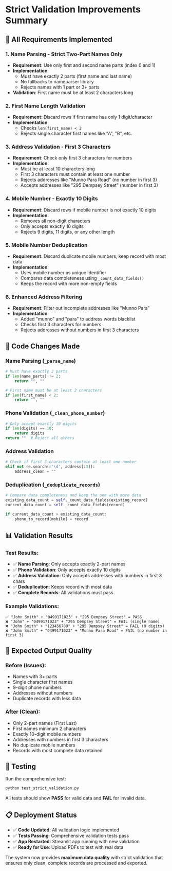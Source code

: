 # Strict Validation Improvements Summary

## 🎯 **All Requirements Implemented**

### 1. **Name Parsing - Strict Two-Part Names Only**
- **Requirement**: Use only first and second name parts (index 0 and 1)
- **Implementation**: 
  - Must have exactly 2 parts (first name and last name)
  - No fallbacks to nameparser library
  - Rejects names with 1 part or 3+ parts
- **Validation**: First name must be at least 2 characters long

### 2. **First Name Length Validation**
- **Requirement**: Discard rows if first name has only 1 digit/character
- **Implementation**: 
  - Checks `len(first_name) < 2`
  - Rejects single character first names like "A", "B", etc.

### 3. **Address Validation - First 3 Characters**
- **Requirement**: Check only first 3 characters for numbers
- **Implementation**:
  - Must be at least 10 characters long
  - First 3 characters must contain at least one number
  - Rejects addresses like "Munno Para Road" (no number in first 3)
  - Accepts addresses like "295 Dempsey Street" (number in first 3)

### 4. **Mobile Number - Exactly 10 Digits**
- **Requirement**: Discard rows if mobile number is not exactly 10 digits
- **Implementation**:
  - Removes all non-digit characters
  - Only accepts exactly 10 digits
  - Rejects 9 digits, 11 digits, or any other length

### 5. **Mobile Number Deduplication**
- **Requirement**: Discard duplicate mobile numbers, keep record with most data
- **Implementation**:
  - Uses mobile number as unique identifier
  - Compares data completeness using `_count_data_fields()`
  - Keeps the record with more non-empty fields

### 6. **Enhanced Address Filtering**
- **Requirement**: Filter out incomplete addresses like "Munno Para"
- **Implementation**:
  - Added "munno" and "para" to address words blacklist
  - Checks first 3 characters for numbers
  - Rejects addresses without numbers in first 3 characters

## 🔧 **Code Changes Made**

### **Name Parsing (`_parse_name`)**
```python
# Must have exactly 2 parts
if len(name_parts) != 2:
    return "", ""

# First name must be at least 2 characters
if len(first_name) < 2:
    return "", ""
```

### **Phone Validation (`_clean_phone_number`)**
```python
# Only accept exactly 10 digits
if len(digits) == 10:
    return digits
return ""  # Reject all others
```

### **Address Validation**
```python
# Check if first 3 characters contain at least one number
elif not re.search(r'\d', address[:3]):
    address_clean = ""
```

### **Deduplication (`_deduplicate_records`)**
```python
# Compare data completeness and keep the one with more data
existing_data_count = self._count_data_fields(existing_record)
current_data_count = self._count_data_fields(record)

if current_data_count > existing_data_count:
    phone_to_record[mobile] = record
```

## 📊 **Validation Results**

### **Test Results:**
- ✅ **Name Parsing**: Only accepts exactly 2-part names
- ✅ **Phone Validation**: Only accepts exactly 10 digits
- ✅ **Address Validation**: Only accepts addresses with numbers in first 3 chars
- ✅ **Deduplication**: Keeps record with most data
- ✅ **Complete Records**: All validations must pass

### **Example Validations:**
```
✅ "John Smith" + "0499171023" + "295 Dempsey Street" = PASS
❌ "John" + "0499171023" + "295 Dempsey Street" = FAIL (single name)
❌ "John Smith" + "123456789" + "295 Dempsey Street" = FAIL (9 digits)
❌ "John Smith" + "0499171023" + "Munno Para Road" = FAIL (no number in first 3)
```

## 🚀 **Expected Output Quality**

### **Before (Issues):**
- Names with 3+ parts
- Single character first names
- 9-digit phone numbers
- Addresses without numbers
- Duplicate records with less data

### **After (Clean):**
- Only 2-part names (First Last)
- First names minimum 2 characters
- Exactly 10-digit mobile numbers
- Addresses with numbers in first 3 characters
- No duplicate mobile numbers
- Records with most complete data retained

## 🧪 **Testing**

Run the comprehensive test:
```bash
python test_strict_validation.py
```

All tests should show **PASS** for valid data and **FAIL** for invalid data.

## 📋 **Deployment Status**

- ✅ **Code Updated**: All validation logic implemented
- ✅ **Tests Passing**: Comprehensive validation tests pass
- ✅ **App Restarted**: Streamlit app running with new validation
- ✅ **Ready for Use**: Upload PDFs to test with real data

The system now provides **maximum data quality** with strict validation that ensures only clean, complete records are processed and exported.
